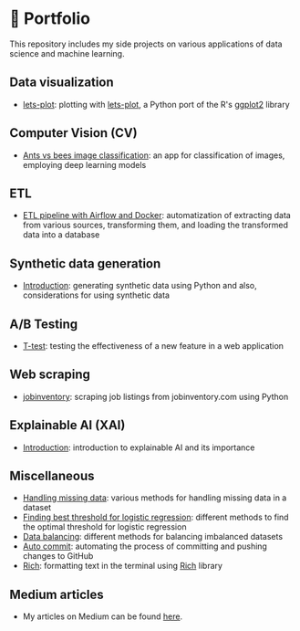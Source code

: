 # :rocket: Portfolio

This repository includes my side projects on various applications of data science and machine learning.

## Data visualization

- [lets-plot](data-visualization/lets-plot): plotting with [lets-plot](https://lets-plot.org/index.html), a Python port of the R's [ggplot2](https://ggplot2.tidyverse.org/) library

## Computer Vision (CV)

- [Ants vs bees image classification](computer-vision/ants-bees-classification/image-classification.ipynb): an app for classification of images, employing deep learning models

## ETL

- [ETL pipeline with Airflow and Docker](etl/airflow-docker): automatization of extracting data from various sources, transforming them, and loading the transformed data into a database

## Synthetic data generation

- [Introduction](synthetic-data/intro.ipynb): generating synthetic data using Python and also, considerations for using synthetic data

## A/B Testing

- [T-test](ab-test/t-test/test.ipynb): testing the effectiveness of a new feature in a web application

## Web scraping

- [jobinventory](scrape/jobinventory.com): scraping job listings from jobinventory.com using Python

## Explainable AI (XAI)

- [Introduction](xai/intro.ipynb): introduction to explainable AI and its importance

## Miscellaneous

- [Handling missing data](misc/missing-data.ipynb): various methods for handling missing data in a dataset
- [Finding best threshold for logistic regression](misc/threshold-logistic-regression.ipynb): different methods to find the optimal threshold for logistic regression
- [Data balancing](misc/data-balancing.ipynb): different methods for balancing imbalanced datasets
- [Auto commit](misc/auto-commit): automating the process of committing and pushing changes to GitHub
- [Rich](formatting/rich/rich.ipynb): formatting text in the terminal using [Rich](https://github.com/Textualize/rich) library

## Medium articles

- My articles on Medium can be found [here](https://medium.com/@morihosseini/).
